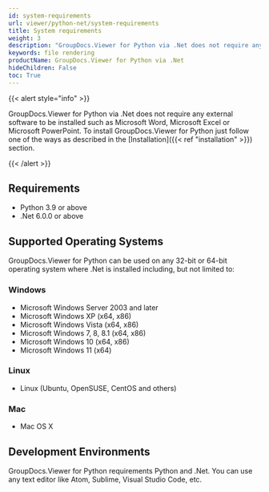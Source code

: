```yaml
---
id: system-requirements
url: viewer/python-net/system-requirements
title: System requirements
weight: 3
description: "GroupDocs.Viewer for Python via .Net does not require any external software to be installed such as Microsoft Word, Microsoft Excel or Microsoft PowerPoint for file rendering."
keywords: file rendering
productName: GroupDocs.Viewer for Python via .Net
hideChildren: False
toc: True
---
```

{{< alert style="info" >}}

GroupDocs.Viewer for Python via .Net does not require any external software to be installed such as Microsoft Word, Microsoft Excel or Microsoft PowerPoint. To install GroupDocs.Viewer for Python just follow one of the ways as described in the [Installation]({{< ref "installation" >}}) section.

{{< /alert >}}

## Requirements

* Python 3.9 or above
* .Net 6.0.0 or above

## Supported Operating Systems

GroupDocs.Viewer for Python can be used on any 32-bit or 64-bit operating system where .Net is installed including, but not limited to:

### Windows

* Microsoft Windows Server 2003 and later
* Microsoft Windows XP (x64, x86)
* Microsoft Windows Vista (x64, x86)
* Microsoft Windows 7, 8, 8.1 (x64, x86)
* Microsoft Windows 10 (x64, x86)
* Microsoft Windows 11 (x64)

### Linux

* Linux (Ubuntu, OpenSUSE, CentOS and others)

### Mac

* Mac OS X

## Development Environments

GroupDocs.Viewer for Python requirements Python and .Net. You  can use any text editor like Atom, Sublime, Visual Studio Code, etc.

  